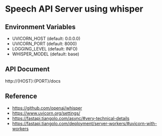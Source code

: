 # Speech API Server using whisper

## Environment Variables
- UVICORN_HOST (default: 0.0.0.0)
- UVICORN_PORT (default: 8000)
- LOGGING_LEVEL (default: INFO)
- WHISPER_MODEL (default: base)


## API Document
http://{HOST}:{PORT}/docs


## Reference
- https://github.com/openai/whisper
- https://www.uvicorn.org/settings/
- https://fastapi.tiangolo.com/async/#very-technical-details
- https://fastapi.tiangolo.com/deployment/server-workers/#uvicorn-with-workers